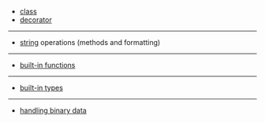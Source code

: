 
- <a href="class.md">class</a>
- <a href="decorator.md">decorator</a>

<hr>

- <a href="string.md">string</a> operations (methods and formatting)

<hr>

- <a href="built-in-functions.md">built-in functions</a>

<hr>

- <a href="built-in-types.md">built-in types</a>

<hr>

- <a href="struct.md">handling binary data</a>
